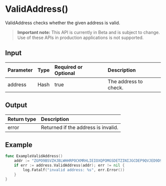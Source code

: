 # ValidAddress()
ValidAddress checks whether the given address is valid.
> **Important note:** This API is currently in Beta and is subject to change. Use of these APIs in production applications is not supported.

## Input

| Parameter       | Type | Required or Optional | Description |
|:---------------|:--------|:--------| :--------|
| address | Hash | true | The address to check.  |


## Output

| Return type     | Description |
|:---------------|:--------|
| error | Returned if the address is invalid. |



## Example

```go
func ExampleValidAddress() 
	addr := "ZGPO9BSVZHJBLWHHRPOCKMRHLIEIOXQPOMGSDETZINIJGCDEP9QVJED9D9IUHNPPVDINQ9GOSLY9KWZGC"
	if err := address.ValidAddress(addr); err != nil {
		log.Fatalf("invalid address: %s", err.Error())
	}
}

```
